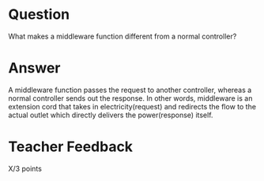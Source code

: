 # Question

What makes a middleware function different from a normal controller?

# Answer
A middleware function passes the request to another controller, whereas a normal controller sends out the response. In other words, middleware is an extension cord that takes in electricity(request) and redirects the flow to the actual outlet which directly delivers the power(response) itself.
# Teacher Feedback

X/3 points